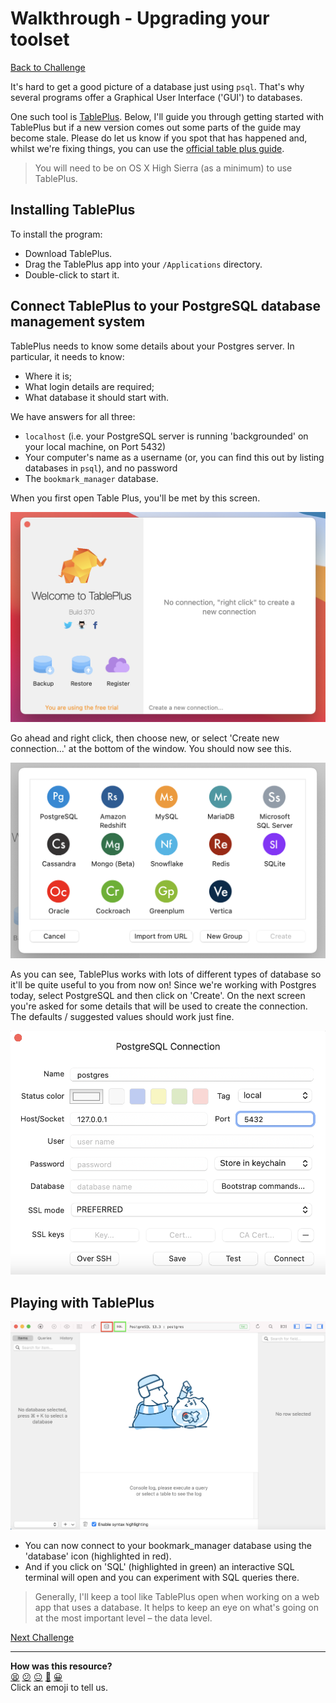# Walkthrough - Upgrading your toolset

[Back to Challenge](../08_upgrading_your_toolset.md)

It's hard to get a good picture of a database just using `psql`. That's why several programs offer a Graphical User Interface ('GUI') to databases.

One such tool is [TablePlus](https://tableplus.io/). Below, I'll guide you through getting started with TablePlus but if a new version comes out some parts of the guide may become stale. Please do let us know if you spot that has happened and, whilst we're fixing things, you can use the [official table plus guide](https://docs.tableplus.com/getting-started).

> You will need to be on OS X High Sierra (as a minimum) to use TablePlus.

## Installing TablePlus

To install the program:

- Download TablePlus.
- Drag the TablePlus app into your `/Applications` directory.
- Double-click to start it.

## Connect TablePlus to your PostgreSQL database management system

TablePlus needs to know some details about your Postgres server. In particular, it needs to know:

- Where it is;
- What login details are required;
- What database it should start with.

We have answers for all three:

- `localhost` (i.e. your PostgreSQL server is running 'backgrounded' on your local machine, on Port 5432)
- Your computer's name as a username (or, you can find this out by listing databases in `psql`), and no password
- The `bookmark_manager` database.

When you first open Table Plus, you'll be met by this screen.

![Table plus menu](../images/tableplus_menu.png)

Go ahead and right click, then choose new, or select 'Create new connection...' at the bottom of the window. You should now see this.

![Table plus – new connection](../images/tableplus_new_conn.png)

As you can see, TablePlus works with lots of different types of database so it'll be quite useful to you from now on! Since we're working with Postgres today, select PostgreSQL and then click on 'Create'. On the next screen you're asked for some details that will be used to create the connection. The defaults / suggested values should work just fine.

![Table plus - connection defaults](../images/tableplus_conn_defaults.png)

## Playing with TablePlus

![The TablePlus interface](../images/tableplus.png)

- You can now connect to your bookmark_manager database using the 'database' icon (highlighted in red).
- And if you click on 'SQL' (highlighted in green) an interactive SQL terminal will open and you can experiment with SQL queries there.

> Generally, I'll keep a tool like TablePlus open when working on a web app that uses a database. It helps to keep an eye on what's going on at the most important level – the data level.

[Next Challenge](../09_setting_up_a_testing_environment.md)

<!-- BEGIN GENERATED SECTION DO NOT EDIT -->

---

**How was this resource?**  
[😫](https://airtable.com/shrUJ3t7KLMqVRFKR?prefill_Repository=course&prefill_File=bookmark_manager/walkthroughs/08.md&prefill_Sentiment=😫) [😕](https://airtable.com/shrUJ3t7KLMqVRFKR?prefill_Repository=course&prefill_File=bookmark_manager/walkthroughs/08.md&prefill_Sentiment=😕) [😐](https://airtable.com/shrUJ3t7KLMqVRFKR?prefill_Repository=course&prefill_File=bookmark_manager/walkthroughs/08.md&prefill_Sentiment=😐) [🙂](https://airtable.com/shrUJ3t7KLMqVRFKR?prefill_Repository=course&prefill_File=bookmark_manager/walkthroughs/08.md&prefill_Sentiment=🙂) [😀](https://airtable.com/shrUJ3t7KLMqVRFKR?prefill_Repository=course&prefill_File=bookmark_manager/walkthroughs/08.md&prefill_Sentiment=😀)  
Click an emoji to tell us.

<!-- END GENERATED SECTION DO NOT EDIT -->
